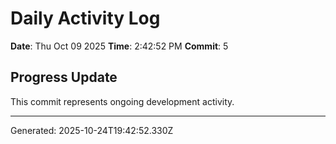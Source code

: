 # Daily Activity Log

**Date**: Thu Oct 09 2025
**Time**: 2:42:52 PM
**Commit**: 5

## Progress Update

This commit represents ongoing development activity.

---
Generated: 2025-10-24T19:42:52.330Z
